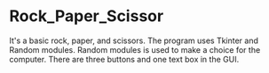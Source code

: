 # Rock_Paper_Scissor
It's a basic rock, paper, and scissors. The program uses Tkinter and Random modules. Random modules is used to make a choice for the computer. There are three buttons and one text box in the GUI.
